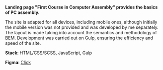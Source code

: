 **Landing page "First Course in Computer Assembly" provides the basics of PC assembly.**

The site is adapted for all devices, including mobile ones, although initially the mobile version was not provided and was developed by me separately. The layout is made taking into account the semantics and methodology of BEM. Development was carried out on Gulp, ensuring the efficiency and speed of the site.

**Stack**: HTML/CSS/SCSS, JavaScript, Gulp

**Figma**: [Click](https://www.figma.com/file/O347If7NuA0D3eSnL8m9hJ/PC-Builder-Course?type=design&node-id=0-1&mode=design&t=Vm5iRAeY22LZ95oB-0)


